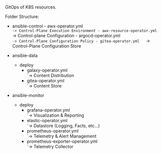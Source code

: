 GitOps of K8S resources.

Folder Structure:

- ansible-control
        - awx-operator.yml  
          `-> Control-Plane Execution Environment
        - awx-resource-operator.yml  
          `-> Control-plane Configuration
        - argocd-operator.yml  
          `-> Control-Plane Configuration Policy
        - gitea-operator.yml  
          `-> Control-Plane Configuration Store

- ansible-data
    - deploy
        - galaxy-operator.yml  
          `-> Content Distribution
        - gitea-operator.yml  
          `-> Content Store

- ansible-monitor
    - deploy
        - grafana-operator.yml  
          `-> Visualization & Reporting
        - elastic-operator.yml  
          `-> Datastore (Logging, Facts, etc...)
        - prometheus-operator.yml  
          `-> Telemetry & Alert Management
        - prometheus-exporter-operator.yml  
          `-> Telemetry Collector

